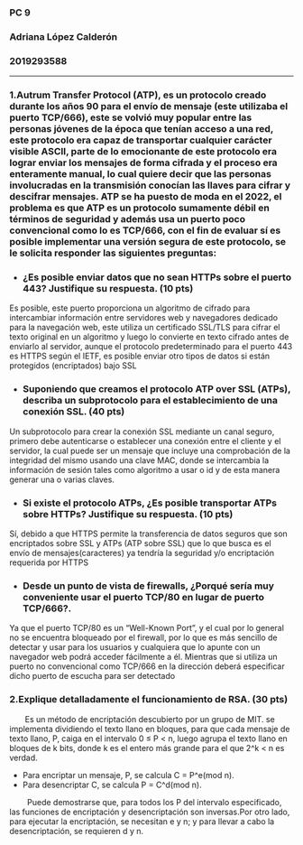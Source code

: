 ### PC 9
### Adriana López Calderón 
### 2019293588
-----

###  1.Autrum Transfer Protocol (ATP), es un protocolo creado durante los años 90 para el envío de mensaje (este utilizaba el puerto TCP/666), este se volvió muy popular entre las personas jóvenes de la época que tenían acceso a una red, este protocolo era capaz de transportar cualquier carácter visible ASCII, parte de lo emocionante de este protocolo era lograr enviar los mensajes de forma cifrada y el proceso era enteramente manual, lo cual quiere decir que las personas involucradas en la transmisión conocían las llaves para cifrar y descifrar mensajes. ATP se ha puesto de moda en el 2022, el problema es que ATP es un protocolo sumamente débil en términos de seguridad y además usa un puerto poco convencional como lo es TCP/666, con el fin de evaluar sí es posible implementar una versión segura de este protocolo, se le solicita responder las siguientes preguntas:


* ###  ¿Es posible enviar datos que no sean HTTPs sobre el puerto 443? Justifique su respuesta. (10 pts)
Es posible, este puerto proporciona un algoritmo de cifrado para intercambiar información entre servidores web y navegadores dedicado para la navegación web, este utiliza un certificado SSL/TLS para cifrar el texto original en un algoritmo y luego lo convierte en texto cifrado antes de enviarlo al servidor, aunque el protocolo predeterminado para el puerto 443 es HTTPS según el IETF, es posible enviar otro tipos de datos si están protegidos (encriptados) bajo SSL


* ### Suponiendo que creamos el protocolo ATP over SSL (ATPs), describa un subprotocolo para el establecimiento de una conexión SSL. (40 pts)

Un subprotocolo para crear la conexión SSL mediante un canal seguro, primero debe autenticarse o establecer una conexión entre el cliente y el servidor, la cual puede ser un mensaje que incluye una comprobación de la integridad del mismo usando una clave MAC, donde se intercambia la información de sesión tales como algoritmo a usar o id y de esta manera generar una o varias claves.

* ### Si existe el protocolo ATPs, ¿Es posible transportar ATPs sobre HTTPs? Justifique su respuesta. (10 pts)

Sí, debido a que HTTPS permite la transferencia de datos seguros que son encriptados sobre SSL y ATPs (ATP sobre SSL) que lo que busca es el envío de mensajes(caracteres) ya tendría la seguridad y/o encriptación requerida por HTTPS


* ### Desde un punto de vista de firewalls, ¿Porqué sería muy conveniente usar el puerto TCP/80 en lugar de puerto TCP/666?.

Ya que el puerto TCP/80 es un “Well-Known Port”, y   el cual por lo general no se encuentra  bloqueado por el firewall, por lo que es más sencillo de detectar y usar para los usuarios y cualquiera que lo apunte con un navegador web podrá acceder fácilmente a él. Mientras  que si utiliza un puerto no convencional como  TCP/666 en la dirección deberá especificar dicho puerto de escucha para ser detectado




###  2.Explique detalladamente el funcionamiento de RSA. (30 pts)

&nbsp;&nbsp;&nbsp;&nbsp;&nbsp;&nbsp;&nbsp;Es un método de encriptación descubierto por un grupo de MIT. se implementa dividiendo el texto llano en bloques, para que cada mensaje de texto llano, P, caiga en el intervalo 0 ≤ P < n,  luego agrupa el texto llano en bloques de k bits, donde k es el entero más grande para el que 2^k < n es verdad.
* Para encriptar un mensaje, P, se calcula C = P^e(mod n). 
* Para desencriptar C, se calcula P = C^d(mod n).

&nbsp;&nbsp;&nbsp;&nbsp;&nbsp;&nbsp;&nbsp; Puede demostrarse que, para todos los P del intervalo especificado, las funciones de encriptación y desencriptación son inversas.Por otro lado, para ejecutar la encriptación, se necesitan e y n; y para llevar a cabo la desencriptación, se requieren d y n.

